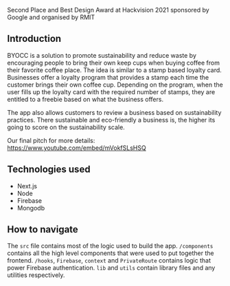 Second Place and Best Design Award at Hackvision 2021 sponsored by Google and organised by RMIT

## Introduction
BYOCC is a solution to promote sustainability and reduce waste by encouraging people to bring their own keep cups when buying coffee from their favorite coffee place. The idea is similar to a stamp based loyalty card. Businesses offer a loyalty program that provides a stamp each time the customer brings their own coffee cup. Depending on the program, when the user fills up the loyalty card with the required number of stamps, they are entitled to a freebie based on what the business offers.

The app also allows customers to review a business based on sustainability practices. There sustainable and eco-friendly a business is, the higher its going to score on the sustainability scale.

Our final pitch for more details:
https://www.youtube.com/embed/mVokfSLsHSQ

## Technologies used
- Next.js
- Node
- Firebase
- Mongodb

## How to navigate
The `src` file contains most of the logic used to build the app. `/components` contains all the high level components that were used to put together the frontend. `/hooks`, `Firebase`, `context` and `PrivateRoute` contains logic that power Firebase authentication. `lib` and `utils` contain library files and any utilities respectively.
